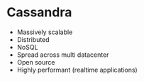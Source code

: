 # Cassandra

- Massively scalable
- Distributed
- NoSQL
- Spread across multi datacenter
- Open source
- Highly performant (realtime applications)

